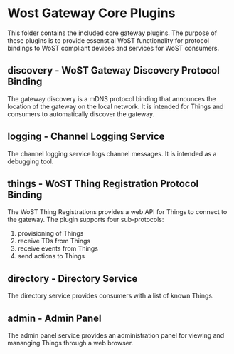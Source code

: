 # Wost Gateway Core Plugins

This folder contains the included core gateway plugins. The purpose of these plugins is to provide essenstial WoST functionality for protocol bindings to WoST compliant devices and services for WoST consumers.

## discovery - WoST Gateway Discovery Protocol Binding

The gateway discovery is a mDNS protocol binding that announces the location of the gateway on the local network. It is intended for Things and consumers to automatically discover the gateway.

## logging - Channel Logging Service

The channel logging service logs channel messages. It is intended as a debugging tool.  

## things - WoST Thing Registration Protocol Binding

The WoST Thing Registrations provides a web API for Things to connect to the gateway. The plugin supports four sub-protocols:
1. provisioning of Things
2. receive TDs from Things
3. receive events from Things
4. send actions to Things

## directory - Directory Service

The directory service provides consumers with a list of known Things.

## admin - Admin Panel

The admin panel service provides an administration panel for viewing and mananging Things through a web browser.


